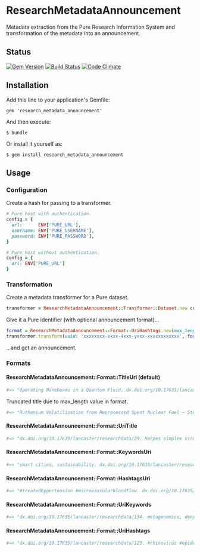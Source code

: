 # ResearchMetadataAnnouncement

Metadata extraction from the Pure Research Information System and transformation of the metadata into an announcement.

## Status

[![Gem Version](https://badge.fury.io/rb/research_metadata_announcement.svg)](https://badge.fury.io/rb/research_metadata_announcement)
[![Build Status](https://semaphoreci.com/api/v1/aalbinclark/research_metadata_announcement/branches/master/badge.svg)](https://semaphoreci.com/aalbinclark/research_metadata_announcement)
[![Code Climate](https://codeclimate.com/github/lulibrary/research_metadata_announcement/badges/gpa.svg)](https://codeclimate.com/github/lulibrary/research_metadata_announcement)

## Installation

Add this line to your application's Gemfile:

    gem 'research_metadata_announcement'

And then execute:

    $ bundle

Or install it yourself as:

    $ gem install research_metadata_announcement

## Usage

### Configuration

Create a hash for passing to a transformer.

```ruby
# Pure host with authentication.
config = {
  url:      ENV['PURE_URL'],
  username: ENV['PURE_USERNAME'],
  password: ENV['PURE_PASSWORD'],
}
```

```ruby
# Pure host without authentication.
config = {
  url: ENV['PURE_URL']
}
```

### Transformation

Create a metadata transformer for a Pure dataset.

```ruby
transformer = ResearchMetadataAnnouncement::Transformer::Dataset.new config
```

Give it a Pure identifier (with optional announcement format)...

```ruby
format = ResearchMetadataAnnouncement::Format::UriHashtags.new(max_length: 140, max_keywords: 3)
transformer.transform(uuid: 'xxxxxxxx-xxxx-4xxx-yxxx-xxxxxxxxxxxx', format: format)
```

...and get an announcement.

### Formats

#### ResearchMetadataAnnouncement::Format::TitleUri (default)

```ruby
#=> "Operating Nanobeams in a Quantum Fluid. dx.doi.org/10.17635/lancaster/researchdata/139."
```

 Truncated title due to max_length value in format.

```ruby
#=> "Ruthenium Volatilisation from Reprocessed Spent Nuclear Fuel – Studying the Baseline Therm... dx.doi.org/10.17635/lancaster/researchdata/14."
```

#### ResearchMetadataAnnouncement::Format::UriTitle

```ruby
#=> "dx.doi.org/10.17635/lancaster/researchdata/29. Herpes simplex virus 1 (HSV-1) evolution."
```

#### ResearchMetadataAnnouncement::Format::KeywordsUri

```ruby
#=> "smart cities, sustainability. dx.doi.org/10.17635/lancaster/researchdata/35."
```

#### ResearchMetadataAnnouncement::Format::HashtagsUri

```ruby
#=> "#treatedhypertension #microvascularbloodflow. dx.doi.org/10.17635/lancaster/researchdata/148."
```

#### ResearchMetadataAnnouncement::Format::UriKeywords

```ruby
#=> "dx.doi.org/10.17635/lancaster/researchdata/134. metagenomics, deep sequencing."
```

#### ResearchMetadataAnnouncement::Format::UriHashtags

```ruby
#=> "dx.doi.org/10.17635/lancaster/researchdata/123. #rhinovirus #epidemiology."
```

